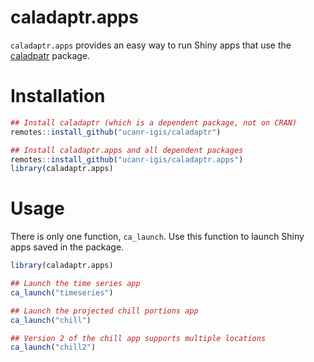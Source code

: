 
<!-- README.md is generated from README.Rmd. Please edit that file -->

# caladaptr.apps

`caladaptr.apps` provides an easy way to run Shiny apps that use the
[caladpatr](https://ucanr-igis.github.io/caladaptr/) package.

# Installation

``` r
## Install caladaptr (which is a dependent package, not on CRAN)
remotes::install_github("ucanr-igis/caladaptr")

## Install caladaptr.apps and all dependent packages
remotes::install_github("ucanr-igis/caladaptr.apps")
library(caladaptr.apps)
```

# Usage

There is only one function, `ca_launch`. Use this function to launch
Shiny apps saved in the package.

``` r
library(caladaptr.apps)

## Launch the time series app
ca_launch("timeseries")

## Launch the projected chill portions app
ca_launch("chill")

## Version 2 of the chill app supports multiple locations
ca_launch("chill2")
```
